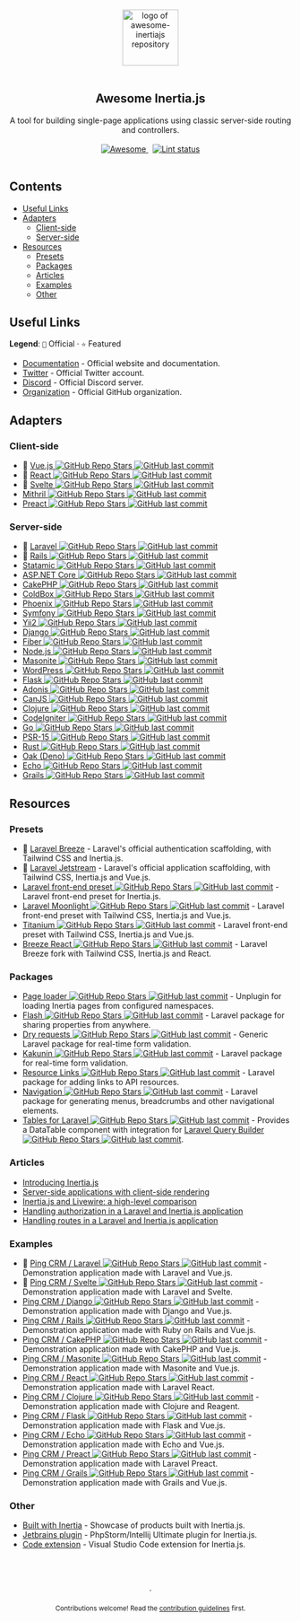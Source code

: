 <!--lint disable awesome-heading awesome-git-repo-age awesome-github double-link-->

<p align="center">
  <br />
  <a href="https://inertiajs.com/">
    <img width="100" src="https://github.com/innocenzi/awesome-inertiajs/raw/main/assets/logo.svg" alt="logo of awesome-inertiajs repository">
  </a>
  <br />
  <br />
</p>

<h2 align="center">Awesome Inertia.js</h2>

<p align="center">
  A tool for building single-page applications using classic server-side routing and controllers.
  <br />
  <br />
  <a href="https://github.com/sindresorhus/awesome">
    <img src="https://cdn.rawgit.com/sindresorhus/awesome/d7305f38d29fed78fa85652e3a63e154dd8e8829/media/badge.svg" alt="Awesome">
  </a>
  &nbsp;
  <a href="https://github.com/sindresorhus/awesome-lint">
    <img src="https://github.com/innocenzi/awesome-inertiajs/workflows/Lint/badge.svg" alt="Lint status">
  </a>
  <br />
  <br />
</p>

## Contents

- [Useful Links](#useful-links)
- [Adapters](#adapters)
  - [Client-side](#client-side)
  - [Server-side](#server-side)
- [Resources](#resources)
  - [Presets](#presets)
  - [Packages](#packages)
  - [Articles](#articles)
  - [Examples](#examples)
  - [Other](#other)

## Useful Links

**Legend**: `💜` Official · `⭐` Featured

- [Documentation](http://inertiajs.com) - Official website and documentation.
- [Twitter](https://twitter.com/inertiajs) - Official Twitter account.
- [Discord](https://discord.gg/gwgxN8Y) - Official Discord server.
- [Organization](https://github.com/inertiajs) - Official GitHub organization.

## Adapters

### Client-side

- 💜 [Vue.js ![GitHub Repo Stars](https://img.shields.io/github/stars/inertiajs/inertia) ![GitHub last commit](https://img.shields.io/github/last-commit/inertiajs/inertia)](https://github.com/inertiajs/inertia/tree/master/packages/inertia-vue)
- 💜 [React ![GitHub Repo Stars](https://img.shields.io/github/stars/inertiajs/inertia) ![GitHub last commit](https://img.shields.io/github/last-commit/inertiajs/inertia)](https://github.com/inertiajs/inertia/tree/master/packages/inertia-react)
- 💜 [Svelte ![GitHub Repo Stars](https://img.shields.io/github/stars/inertiajs/inertia) ![GitHub last commit](https://img.shields.io/github/last-commit/inertiajs/inertia)](https://github.com/inertiajs/inertia/tree/master/packages/inertia-svelte)
- [Mithril ![GitHub Repo Stars](https://img.shields.io/github/stars/maicol07/inertia-mithril) ![GitHub last commit](https://img.shields.io/github/last-commit/maicol07/inertia-mithril)](https://github.com/maicol07/inertia-mithril)
- [Preact ![GitHub Repo Stars](https://img.shields.io/github/stars/jrson83/inertia-preact) ![GitHub last commit](https://img.shields.io/github/last-commit/jrson83/inertia-preact)](https://github.com/jrson83/inertia-preact)

### Server-side

- 💜 [Laravel ![GitHub Repo Stars](https://img.shields.io/github/stars/inertiajs/inertia-laravel) ![GitHub last commit](https://img.shields.io/github/last-commit/inertiajs/inertia-laravel)](https://github.com/inertiajs/inertia-laravel)
- 💜 [Rails ![GitHub Repo Stars](https://img.shields.io/github/stars/inertiajs/inertia-rails) ![GitHub last commit](https://img.shields.io/github/last-commit/inertiajs/inertia-rails)](https://github.com/inertiajs/inertia-rails)
- [Statamic ![GitHub Repo Stars](https://img.shields.io/github/stars/hotmeteor/inertia-statamic) ![GitHub last commit](https://img.shields.io/github/last-commit/hotmeteor/inertia-statamic)](https://github.com/hotmeteor/inertia-statamic)
- [ASP.NET Core ![GitHub Repo Stars](https://img.shields.io/github/stars/Nothing-Works/inertia-aspnetcore) ![GitHub last commit](https://img.shields.io/github/last-commit/Nothing-Works/inertia-aspnetcore)](https://github.com/Nothing-Works/inertia-aspnetcore)
- [CakePHP ![GitHub Repo Stars](https://img.shields.io/github/stars/ishanvyas22/cakephp-inertiajs) ![GitHub last commit](https://img.shields.io/github/last-commit/ishanvyas22/cakephp-inertiajs)](https://github.com/ishanvyas22/cakephp-inertiajs)
- [ColdBox ![GitHub Repo Stars](https://img.shields.io/github/stars/elpete/cbInertia) ![GitHub last commit](https://img.shields.io/github/last-commit/elpete/cbInertia)](https://github.com/elpete/cbInertia)
- [Phoenix ![GitHub Repo Stars](https://img.shields.io/github/stars/devato/inertia_phoenix) ![GitHub last commit](https://img.shields.io/github/last-commit/devato/inertia_phoenix)](https://github.com/devato/inertia_phoenix)
- [Symfony ![GitHub Repo Stars](https://img.shields.io/github/stars/rompetomp/inertia-bundle) ![GitHub last commit](https://img.shields.io/github/last-commit/rompetomp/inertia-bundle)](https://github.com/rompetomp/inertia-bundle)
- [Yii2 ![GitHub Repo Stars](https://img.shields.io/github/stars/tbreuss/yii2-inertia) ![GitHub last commit](https://img.shields.io/github/last-commit/tbreuss/yii2-inertia)](https://github.com/tbreuss/yii2-inertia)
- [Django ![GitHub Repo Stars](https://img.shields.io/github/stars/zodman/inertia-django) ![GitHub last commit](https://img.shields.io/github/last-commit/zodman/inertia-django)](https://github.com/zodman/inertia-django)
- [Fiber ![GitHub Repo Stars](https://img.shields.io/github/stars/theArtechnology/fiber-inertia) ![GitHub last commit](https://img.shields.io/github/last-commit/theArtechnology/fiber-inertia)](https://github.com/theArtechnology/fiber-inertia)
- [Node.js ![GitHub Repo Stars](https://img.shields.io/github/stars/jordankaerim/inertia-node) ![GitHub last commit](https://img.shields.io/github/last-commit/jordankaerim/inertia-node)](https://github.com/jordankaerim/inertia-node)
- [Masonite ![GitHub Repo Stars](https://img.shields.io/github/stars/girardinsamuel/masonite-inertia) ![GitHub last commit](https://img.shields.io/github/last-commit/girardinsamuel/masonite-inertia)](https://github.com/girardinsamuel/masonite-inertia)
- [WordPress ![GitHub Repo Stars](https://img.shields.io/github/stars/boxybird/wordpress-inertia-plugin) ![GitHub last commit](https://img.shields.io/github/last-commit/boxybird/wordpress-inertia-plugin)](https://github.com/boxybird/wordpress-inertia-plugin)
- [Flask ![GitHub Repo Stars](https://img.shields.io/github/stars/j0ack/flask-inertia) ![GitHub last commit](https://img.shields.io/github/last-commit/j0ack/flask-inertia)](https://github.com/j0ack/flask-inertia)
- [Adonis ![GitHub Repo Stars](https://img.shields.io/github/stars/eidellev/inertiajs-adonisjs) ![GitHub last commit](https://img.shields.io/github/last-commit/eidellev/inertiajs-adonisjs)](https://github.com/eidellev/inertiajs-adonisjs)
- [CanJS ![GitHub Repo Stars](https://img.shields.io/github/stars/cherifGsoul/inertia-can) ![GitHub last commit](https://img.shields.io/github/last-commit/cherifGsoul/inertia-can)](https://github.com/cherifGsoul/inertia-can)
- [Clojure ![GitHub Repo Stars](https://img.shields.io/github/stars/prestancedesign/inertia-clojure) ![GitHub last commit](https://img.shields.io/github/last-commit/prestancedesign/inertia-clojure)](https://github.com/prestancedesign/inertia-clojure)
- [CodeIgniter ![GitHub Repo Stars](https://img.shields.io/github/stars/amiranagram/inertia-codeigniter-4) ![GitHub last commit](https://img.shields.io/github/last-commit/amiranagram/inertia-codeigniter-4)](https://github.com/amiranagram/inertia-codeigniter-4)
- [Go ![GitHub Repo Stars](https://img.shields.io/github/stars/petaki/inertia-go) ![GitHub last commit](https://img.shields.io/github/last-commit/petaki/inertia-go)](https://github.com/petaki/inertia-go)
- [PSR-15 ![GitHub Repo Stars](https://img.shields.io/github/stars/cherifGsoul/inertia-psr15) ![GitHub last commit](https://img.shields.io/github/last-commit/cherifGsoul/inertia-psr15)](https://github.com/cherifGsoul/inertia-psr15)
- [Rust ![GitHub Repo Stars](https://img.shields.io/github/stars/stuarth/inertia-rs) ![GitHub last commit](https://img.shields.io/github/last-commit/stuarth/inertia-rs)](https://github.com/stuarth/inertia-rs)
- [Oak (Deno) ![GitHub Repo Stars](https://img.shields.io/github/stars/jcs224/oak_inertia) ![GitHub last commit](https://img.shields.io/github/last-commit/jcs224/oak_inertia)](https://github.com/jcs224/oak_inertia)
- [Echo ![GitHub Repo Stars](https://img.shields.io/github/stars/kohkimakimoto/inertia-echo) ![GitHub last commit](https://img.shields.io/github/last-commit/kohkimakimoto/inertia-echo)](https://github.com/kohkimakimoto/inertia-echo)
- [Grails ![GitHub Repo Stars](https://img.shields.io/github/stars/matrei/grails-inertia-plugin) ![GitHub last commit](https://img.shields.io/github/last-commit/matrei/grails-inertia-plugin)](https://github.com/matrei/grails-inertia-plugin)

## Resources

### Presets

- 💜 [Laravel Breeze](https://laravel.com/docs/8.x/starter-kits#breeze-and-inertia) - Laravel's official authentication scaffolding, with Tailwind CSS and Inertia.js.
- 💜 [Laravel Jetstream](https://jetstream.laravel.com/1.x/stacks/inertia.html) - Laravel's official application scaffolding, with Tailwind CSS, Inertia.js and Vue.js.
- [Laravel front-end preset ![GitHub Repo Stars](https://img.shields.io/github/stars/laravel-frontend-presets/inertiajs) ![GitHub last commit](https://img.shields.io/github/last-commit/laravel-frontend-presets/inertiajs)](https://github.com/laravel-frontend-presets/inertiajs) - Laravel front-end preset for Inertia.js.
- [Laravel Moonlight ![GitHub Repo Stars](https://img.shields.io/github/stars/TitasGailius/laravel-moonlight) ![GitHub last commit](https://img.shields.io/github/last-commit/TitasGailius/laravel-moonlight)](https://github.com/TitasGailius/laravel-moonlight) - Laravel front-end preset with Tailwind CSS, Inertia.js and Vue.js.
- [Titanium ![GitHub Repo Stars](https://img.shields.io/github/stars/usetitanium/inertia) ![GitHub last commit](https://img.shields.io/github/last-commit/usetitanium/inertia)](https://github.com/usetitanium/inertia) - Laravel front-end preset with Tailwind CSS, Inertia.js and Vue.js.
- [Breeze React ![GitHub Repo Stars](https://img.shields.io/github/stars/lucky-media/breeze-react) ![GitHub last commit](https://img.shields.io/github/last-commit/lucky-media/breeze-react)](https://github.com/lucky-media/breeze-react) - Laravel Breeze fork with Tailwind CSS, Inertia.js and React.

### Packages

- [Page loader ![GitHub Repo Stars](https://img.shields.io/github/stars/ycs77/inertia-plugin) ![GitHub last commit](https://img.shields.io/github/last-commit/ycs77/inertia-plugin)](https://github.com/ycs77/inertia-plugin) - Unplugin for loading Inertia pages from configured namespaces.
- [Flash ![GitHub Repo Stars](https://img.shields.io/github/stars/igerslike/inertia-flash) ![GitHub last commit](https://img.shields.io/github/last-commit/igerslike/inertia-flash)](https://github.com/igerslike/inertia-flash) - Laravel package for sharing properties from anywhere.
- [Dry requests ![GitHub Repo Stars](https://img.shields.io/github/stars/dive-be/laravel-dry-requests) ![GitHub last commit](https://img.shields.io/github/last-commit/dive-be/laravel-dry-requests)](https://github.com/dive-be/laravel-dry-requests) - Generic Laravel package for real-time form validation.
- [Kakunin ![GitHub Repo Stars](https://img.shields.io/github/stars/Juhlinus/kakunin) ![GitHub last commit](https://img.shields.io/github/last-commit/Juhlinus/kakunin)](https://github.com/Juhlinus/kakunin) - Laravel package for real-time form validation.
- [Resource Links ![GitHub Repo Stars](https://img.shields.io/github/stars/spatie/laravel-resource-links) ![GitHub last commit](https://img.shields.io/github/last-commit/spatie/laravel-resource-links)](https://github.com/spatie/laravel-resource-links) - Laravel package for adding links to API resources.
- [Navigation ![GitHub Repo Stars](https://img.shields.io/github/stars/spatie/laravel-navigation) ![GitHub last commit](https://img.shields.io/github/last-commit/spatie/laravel-navigation)](https://github.com/spatie/laravel-navigation) - Laravel package for generating menus, breadcrumbs and other navigational elements.
- [Tables for Laravel ![GitHub Repo Stars](https://img.shields.io/github/stars/protonemedia/inertiajs-tables-laravel-query-builder) ![GitHub last commit](https://img.shields.io/github/last-commit/protonemedia/inertiajs-tables-laravel-query-builder)](https://github.com/protonemedia/inertiajs-tables-laravel-query-builder) - Provides a DataTable component with integration for [Laravel Query Builder ![GitHub Repo Stars](https://img.shields.io/github/stars/spatie/laravel-query-builder) ![GitHub last commit](https://img.shields.io/github/last-commit/spatie/laravel-query-builder)](https://github.com/spatie/laravel-query-builder).

### Articles

- [Introducing Inertia.js](https://reinink.ca/articles/introducing-inertia-js)
- [Server-side applications with client-side rendering](https://reinink.ca/articles/server-side-apps-with-client-side-rendering)
- [Inertia.js and Livewire: a high-level comparison](https://sebastiandedeyne.com/inertia-js-and-livewire-a-high-level-comparison/)
- [Handling authorization in a Laravel and Inertia.js application](https://sebastiandedeyne.com/handling-authorization-in-a-laravel-and-inertia-application/)
- [Handling routes in a Laravel and Inertia.js application](https://sebastiandedeyne.com/handling-routes-in-a-laravel-inertia-application/)

### Examples

- 💜 [Ping CRM / Laravel ![GitHub Repo Stars](https://img.shields.io/github/stars/inertiajs/pingcrm) ![GitHub last commit](https://img.shields.io/github/last-commit/inertiajs/pingcrm)](https://github.com/inertiajs/pingcrm/) - Demonstration application made with Laravel and Vue.js.
- 💜 [Ping CRM / Svelte ![GitHub Repo Stars](https://img.shields.io/github/stars/inertiajs/pingcrm-svelte) ![GitHub last commit](https://img.shields.io/github/last-commit/inertiajs/pingcrm-svelte)](https://github.com/inertiajs/pingcrm-svelte) - Demonstration application made with Laravel and Svelte.
- [Ping CRM / Django ![GitHub Repo Stars](https://img.shields.io/github/stars/zodman/django-inertia-demo) ![GitHub last commit](https://img.shields.io/github/last-commit/zodman/django-inertia-demo)](https://github.com/zodman/django-inertia-demo) - Demonstration application made with Django and Vue.js.
- [Ping CRM / Rails ![GitHub Repo Stars](https://img.shields.io/github/stars/ledermann/pingcrm) ![GitHub last commit](https://img.shields.io/github/last-commit/ledermann/pingcrm)](https://github.com/ledermann/pingcrm) - Demonstration application made with Ruby on Rails and Vue.js.
- [Ping CRM / CakePHP ![GitHub Repo Stars](https://img.shields.io/github/stars/ishanvyas22/cakephp-pingcrm) ![GitHub last commit](https://img.shields.io/github/last-commit/ishanvyas22/cakephp-pingcrm)](https://github.com/ishanvyas22/cakephp-pingcrm) - Demonstration application made with CakePHP and Vue.js.
- [Ping CRM / Masonite ![GitHub Repo Stars](https://img.shields.io/github/stars/girardinsamuel/pingcrm-masonite) ![GitHub last commit](https://img.shields.io/github/last-commit/girardinsamuel/pingcrm-masonite)](https://github.com/girardinsamuel/pingcrm-masonite) - Demonstration application made with Masonite and Vue.js.
- [Ping CRM / React ![GitHub Repo Stars](https://img.shields.io/github/stars/Landish/pingcrm-react) ![GitHub last commit](https://img.shields.io/github/last-commit/Landish/pingcrm-react)](https://github.com/Landish/pingcrm-react) - Demonstration application made with Laravel React.
- [Ping CRM / Clojure ![GitHub Repo Stars](https://img.shields.io/github/stars/prestancedesign/pingcrm-clojure) ![GitHub last commit](https://img.shields.io/github/last-commit/prestancedesign/pingcrm-clojure)](https://github.com/prestancedesign/pingcrm-clojure) - Demonstration application made with Clojure and Reagent.
- [Ping CRM / Flask ![GitHub Repo Stars](https://img.shields.io/github/stars/j0ack/pingcrm-flask) ![GitHub last commit](https://img.shields.io/github/last-commit/j0ack/pingcrm-flask)](https://github.com/j0ack/pingcrm-flask) - Demonstration application made with Flask and Vue.js.
- [Ping CRM / Echo ![GitHub Repo Stars](https://img.shields.io/github/stars/kohkimakimoto/pingcrm-echo) ![GitHub last commit](https://img.shields.io/github/last-commit/kohkimakimoto/pingcrm-echo)](https://github.com/kohkimakimoto/pingcrm-echo) - Demonstration application made with Echo and Vue.js.
- [Ping CRM / Preact ![GitHub Repo Stars](https://img.shields.io/github/stars/jrson83/pingcrm-preact) ![GitHub last commit](https://img.shields.io/github/last-commit/jrson83/pingcrm-preact)](https://github.com/jrson83/pingcrm-preact) - Demonstration application made with Laravel Preact.
- [Ping CRM / Grails ![GitHub Repo Stars](https://img.shields.io/github/stars/matrei/pingcrm-grails) ![GitHub last commit](https://img.shields.io/github/last-commit/matrei/pingcrm-grails)](https://github.com/matrei/pingcrm-grails) - Demonstration application made with Grails and Vue.js.

### Other

- [Built with Inertia](https://builtwithinertia.com/) - Showcase of products built with Inertia.js.
- [Jetbrains plugin](https://plugins.jetbrains.com/plugin/17435-inertia-js-support) - PhpStorm/Intellij Ultimate plugin for Inertia.js.
- [Code extension](https://marketplace.visualstudio.com/items?itemName=nhedger.inertia) - Visual Studio Code extension for Inertia.js.

<p align="center">
  <br />
  <br />
  <br />
  ·
  <br />
  <br />
  <sub>Contributions welcome! Read the <a href=".github/CONTRIBUTING.md">contribution guidelines</a> first.</sub>
</p>
